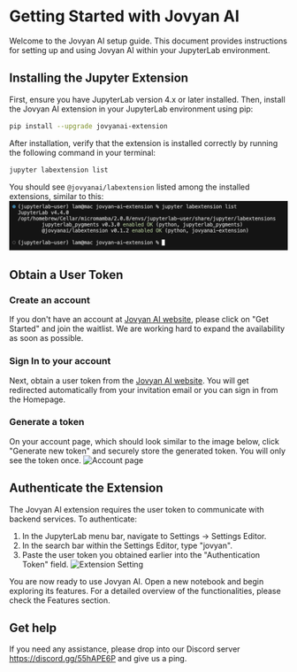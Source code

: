 # Getting Started with Jovyan AI

Welcome to the Jovyan AI setup guide. This document provides instructions for setting up and using Jovyan AI within your JupyterLab environment.

## Installing the Jupyter Extension

First, ensure you have JupyterLab version 4.x or later installed. Then, install the Jovyan AI extension in your JupyterLab environment using pip:

```bash
pip install --upgrade jovyanai-extension
```

After installation, verify that the extension is installed correctly by running the following command in your terminal:
```bash
jupyter labextension list
```

You should see `@jovyanai/labextension` listed among the installed extensions, similar to this:
![Check extension installed](assets/screenshot_check_extensions.png)


## Obtain a User Token
### Create an account
If you don't have an account at [Jovyan AI website](https://jovyan-ai.com/), please click on "Get Started" and join the waitlist. We are working hard to expand the availability as soon as possible.

### Sign In to your account
Next, obtain a user token from the [Jovyan AI website](https://jovyan-ai.com/account). You will get redirected automatically from your invitation email or you can sign in from the Homepage.

### Generate a token
On your account page, which should look similar to the image below, click "Generate new token" and securely store the generated token. You will only see the token once.
![Account page](/assets/screenshot_account_page.png)

## Authenticate the Extension
The Jovyan AI extension requires the user token to communicate with backend services. To authenticate:
1.  In the JupyterLab menu bar, navigate to Settings -> Settings Editor.
2.  In the search bar within the Settings Editor, type "jovyan".
3.  Paste the user token you obtained earlier into the "Authentication Token" field.
![Extension Setting](/assets/screenshot_settings.png)


You are now ready to use Jovyan AI. Open a new notebook and begin exploring its features. For a detailed overview of the functionalities, please check the Features section.


## Get help
If you need any assistance, please drop into our Discord server https://discord.gg/55hAPE6P and give us a ping.


